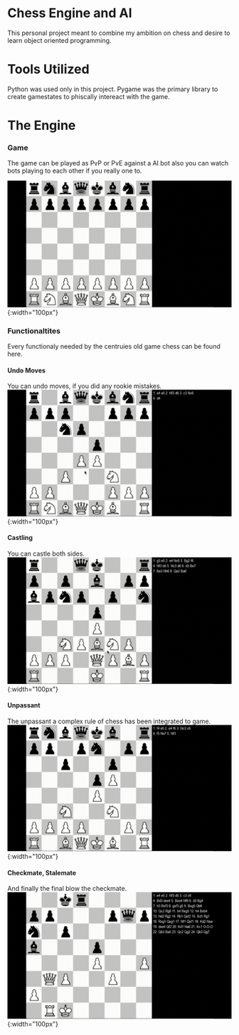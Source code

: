 # Chess Engine and AI

This personal project meant to combine my ambition on chess and desire to learn object oriented programming.

# Tools Utilized

Python was used only in this project. Pygame was the primary library to create gamestates to phiscally intereact with the game.

# The Engine

### Game

The game can be played as PvP or PvE against a AI bot also you can watch bots playing to each other if you really one to. 

![present_1](/readme_assets/presentation_1.gif){:width="100px"}

### Functionaltites

Every functionaly needed by the centruies old game chess can be found here.

#### Undo Moves
You can undo moves, if you did any rookie mistakes.
![present_2](/readme_assets/presentation_2.gif){:width="100px"}
#### Castling
You can castle both sides.
![present_3](/readme_assets/presentation_3.gif){:width="100px"}
#### Unpassant
The unpassant a complex rule of chess has been integrated to game.
![present_4](/readme_assets/presentation_4.gif){:width="100px"}
#### Checkmate, Stalemate
And finally the final blow the checkmate.
![present_5](/readme_assets/presentation_5.gif){:width="100px"}
